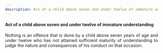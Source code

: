 ```yaml
---
description: Act of a child above seven and under twelve of immature understanding
---
```


#### Act of a child above seven and under twelve of immature understanding
<div style="text-align: justify">

Nothing is an offence that is done by a child above seven years of age and under twelve who has not attained sufficient maturity of understanding to judge the nature and consequences of his conduct on that occasion.

</div>
